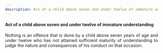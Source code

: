 ```yaml
---
description: Act of a child above seven and under twelve of immature understanding
---
```


#### Act of a child above seven and under twelve of immature understanding
<div style="text-align: justify">

Nothing is an offence that is done by a child above seven years of age and under twelve who has not attained sufficient maturity of understanding to judge the nature and consequences of his conduct on that occasion.

</div>
